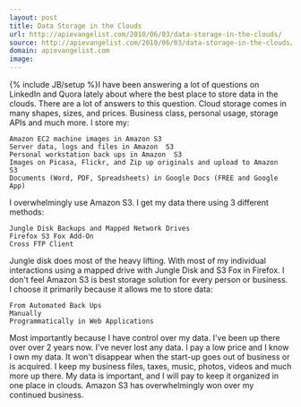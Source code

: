 ```yaml
---
layout: post
title: Data Storage in the Clouds
url: http://apievangelist.com/2010/06/03/data-storage-in-the-clouds/
source: http://apievangelist.com/2010/06/03/data-storage-in-the-clouds/
domain: apievangelist.com
image: 
---
```

{% include JB/setup %}I have been answering a lot of questions on LinkedIn and Quora lately about where the best place to store data in the clouds. There are a lot of answers to this question.
Cloud storage comes in many shapes, sizes, and prices. Business class, personal usage, storage APIs and much more.
I store my:

	Amazon EC2 machine images in Amazon S3
	Server data, logs and files in Amazon  S3
	Personal workstation back ups in Amazon  S3
	Images on Picasa, Flickr, and Zip up originals and upload to Amazon  S3
	Documents (Word, PDF, Spreadsheets) in Google Docs (FREE and Google App)

I overwhelmingly use Amazon S3. I get my data there using 3 different methods:

	Jungle Disk Backups and Mapped Network Drives
	Firefox S3 Fox Add-On
	Cross FTP Client

Jungle disk does most of the heavy lifting. With most of my individual interactions using a mapped drive with Jungle Disk and S3 Fox in Firefox.
I don't feel Amazon  S3 is best storage solution for every person or business. I choose it primarily because it allows me to store data:

	From Automated Back Ups
	Manually
	Programmatically in Web Applications

Most importantly because I have control over my data. I've been up there over over 2 years now. I've never lost any data. I pay a low price and I know I own my data.
It won't disappear when the start-up goes out of business or is acquired.
I keep my business files, taxes, music, photos, videos and much more up there. My data is important, and I will pay to keep it organized in one place in clouds.
Amazon  S3 has overwhelmingly won over my continued business.